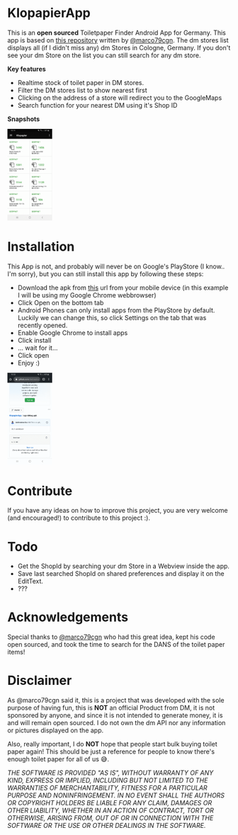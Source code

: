 # KlopapierApp
This is an **open sourced** Toiletpaper Finder Android App for Germany. This app is based on [this repository](https://gist.github.com/marco79cgn/23ce08fd8711ee893a3be12d4543f2d2 "dm-toilet-paper.js") written by [@marco79cgn](https://gist.github.com/marco79cgn). The dm stores list displays all (if I didn't miss any) dm Stores in Cologne, Germany. If you don't see your dm Store on the list you can still search for any dm store.

**Key features**
* Realtime stock of toilet paper in DM stores.
* Filter the DM stores list to show nearest first
* Clicking on the address of a store will redirect you to the GoogleMaps
* Search function for your nearest DM using it's Shop ID

**Snapshots**

<img src="https://github.com/AndresAnariba/KlopapierApp/blob/master/Screenshots_gif.gif" width="20%">

# Installation

This App is not, and probably will never be on Google's PlayStore (I know.. I'm sorry), but you can still install this app by following these steps:
* Download the apk from [this](https://github.com/AndresAnariba/KlopapierApp/blob/master/app-debug.apk) url from your mobile device (in this example I will be using my Google Chrome webbrowser)
* Click Open on the bottom tab
* Android Phones can only install apps from the PlayStore by default. Luckily we can change this, so click Settings on the tab that was recently opened.
* Enable Google Chrome to install apps
* Click install
* ... wait for it...
* Click open
* Enjoy :)

<img src="https://github.com/AndresAnariba/KlopapierApp/blob/master/Download_gif.gif" width="20%">

# Contribute 

If you have any ideas on how to improve this project, you are very welcome (and encouraged!) to contribute to this project :).

# Todo

* Get the ShopId by searching your dm Store in a Webview inside the app.
* Save last searched ShopId on shared preferences and display it on the EditText.
* ???

# Acknowledgements

Special thanks to [@marco79cgn](https://gist.github.com/marco79cgn) who had this great idea, kept his code open sourced, and took the time to search for the DANS of the toilet paper items!

# Disclaimer

As @marco79cgn said it, this is a project that was developed with the sole purpose of having fun, this is **NOT** an official Product from DM, it is not sponsored by anyone, and since it is not intended to generate money, it is and will remain open sourced. I do not own the dm API nor any information or pictures displayed on the app.

Also, really important, I do **NOT** hope that people start bulk buying toilet paper again! This should be just a reference for people to know there's enough toilet paper for all of us 😅.


*THE SOFTWARE IS PROVIDED "AS IS", WITHOUT WARRANTY OF ANY KIND, EXPRESS OR IMPLIED, INCLUDING BUT NOT LIMITED TO THE WARRANTIES OF MERCHANTABILITY, FITNESS FOR A PARTICULAR PURPOSE AND NONINFRINGEMENT. IN NO EVENT SHALL THE AUTHORS OR COPYRIGHT HOLDERS BE LIABLE FOR ANY CLAIM, DAMAGES OR OTHER LIABILITY, WHETHER IN AN ACTION OF CONTRACT, TORT OR OTHERWISE, ARISING FROM, OUT OF OR IN CONNECTION WITH THE SOFTWARE OR THE USE OR OTHER DEALINGS IN THE SOFTWARE.*
